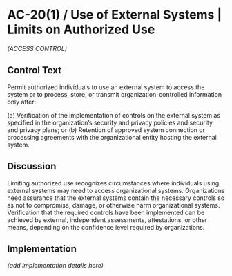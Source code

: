 # AC-20(1) / Use of External Systems | Limits on Authorized Use

_(ACCESS CONTROL)_

## Control Text

Permit authorized individuals to use an external system to access the system or to process, store, or transmit organization-controlled information only after:

(a) Verification of the implementation of controls on the external system as specified in the organization’s security and privacy policies and security and privacy plans; or
(b) Retention of approved system connection or processing agreements with the organizational entity hosting the external system.

## Discussion

Limiting authorized use recognizes circumstances where individuals using external systems may need to access organizational systems. Organizations need assurance that the external systems contain the necessary controls so as not to compromise, damage, or otherwise harm organizational systems. Verification that the required controls have been implemented can be achieved by external, independent assessments, attestations, or other means, depending on the confidence level required by organizations.

## Implementation

_(add implementation details here)_